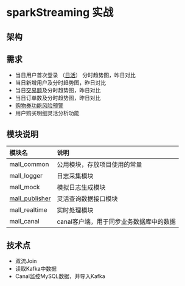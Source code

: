 # sparkStreaming 实战
## 架构
## 需求
- 当日用户首次登录 （[日活](mall_realtime/src/main/scala/realtime/application/AlertApp.scala)） 分时趋势图，昨日对比
- 当日新增用户及分时趋势图，昨日对比
- 当日[交易额](mall_realtime/src/main/scala/realtime/application/OrderApp.scala)及分时趋势图，昨日对比
- 当日订单数及分时趋势图，昨日对比
- [购物券功能风险预警](mall_realtime/src/main/scala/realtime/application/AlertApp.scala)
- 用户购买明细灵活分析功能
## 模块说明
|模块名|说明|
|:---|:---|
|mall_common|公用模块，存放项目使用的常量|
|mall_logger|日志采集模块|
|mall_mock|模拟日志生成模块|
|[mall_publisher](mall_publisher/mall_publisher.md)|灵活查询数据接口模块|
|mall_realtime|实时处理模块|
|mall_canal|canal客户端，用于同步业务数据库中的数据|

## 技术点
- 双流Join
- 读取Kafka中数据
- Canal监控MySQL数据，并导入Kafka